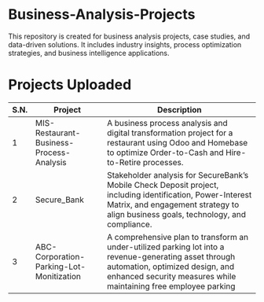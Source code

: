# Business-Analysis-Projects

This repository is created for business analysis projects, case studies, and data-driven solutions. It includes industry insights, process optimization strategies, and business intelligence applications.

# Projects Uploaded


| S.N. | Project                 | Description   |
|------|--------------------------|-------------------------------------------|
| 1    | MIS-Restaurant-Business-Process-Analysis  | A business process analysis and digital transformation project for a restaurant using Odoo and Homebase to optimize Order-to-Cash and Hire-to-Retire processes. |
| 2   | Secure_Bank  | Stakeholder analysis for SecureBank’s Mobile Check Deposit project, including identification, Power-Interest Matrix, and engagement strategy to align business goals, technology, and compliance. |
| 3   | ABC-Corporation-Parking-Lot-Monitization  | A comprehensive plan to transform an under-utilized parking lot into a revenue-generating asset through automation, optimized design, and enhanced security measures while maintaining free employee parking |
